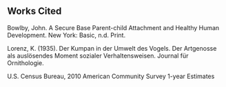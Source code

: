 ## Works Cited

Bowlby, John. A Secure Base Parent-child Attachment and Healthy Human Development. New York: Basic, n.d. Print.

Lorenz, K. (1935). Der Kumpan in der Umwelt des Vogels. Der Artgenosse als auslösendes Moment sozialer Verhaltensweisen. Journal für Ornithologie.

U.S. Census Bureau, 2010 American Community Survey 1-year Estimates
